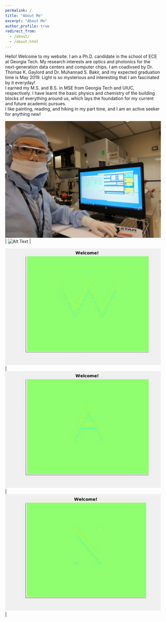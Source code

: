 ```yaml
---
permalink: /
title: "About Me"
excerpt: "About Me"
author_profile: true
redirect_from: 
  - /about/
  - /about.html
---
```


Hello! Welcome to my website. I am a Ph.D. candidate in the school of ECE at Georgia Tech. My research interests are optics and photonics for the next-generation data centers and computer chips. I am coadivsed by Dr. Thomas K. Gaylord and Dr. Muhannad S. Bakir, and my expected graduation time is May 2019. Light is so mysterious and interesting that I am fascinated by it everyday!<br/>
I earned my M.S. and B.S. in MSE from Georgia Tech and UIUC, respectively. I have learnt the basic physics and chemistry of the building blocks of everything around us, which lays the foundation for my current and future academic pursues. <br/>
I like painting, reading, and hiking in my part time, and I am an active seeker for anything new!


![Alt Text](https://github.com/congshanwan/congshanwan.github.io/raw/master/images/fig_tystar.jpg) | ![Alt Text](https://github.com/congshanwan/congshanwan.github.io/raw/master/images/fig_JEOL.jpg) |


![Alt Text](https://github.com/congshanwan/congshanwan.github.io/raw/master/files/W_fdtd.gif)  |  ![Alt Text](https://github.com/congshanwan/congshanwan.github.io/raw/master/files/A_fdtd.gif)  |  ![Alt Text](https://github.com/congshanwan/congshanwan.github.io/raw/master/files/N_fdtd.gif)  |
